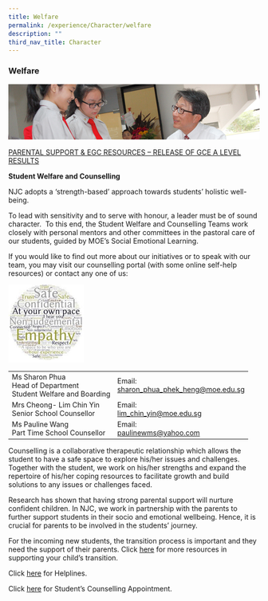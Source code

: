 ```yaml
---
title: Welfare
permalink: /experience/Character/welfare
description: ""
third_nav_title: Character
---
```

### Welfare

![](/images/welfare1.png)

[PARENTAL SUPPORT & EGC RESOURCES – RELEASE OF GCE A LEVEL RESULTS](/files/parentsupport-ECG-Resource.pdf)

**Student Welfare and Counselling**

NJC adopts a ‘strength-based’ approach towards students’ holistic well-being.

To lead with sensitivity and to serve with honour, a leader must be of sound character.  To this end, the Student Welfare and Counselling Teams work closely with personal mentors and other committees in the pastoral care of our students, guided by MOE’s Social Emotional Learning.

If you would like to find out more about our initiatives or to speak with our team, you may visit our counselling portal (with some online self-help resources) or contact any one of us:

<img src="/images/welfare2.png" 
     style="width:30%">

|  |  |
|---|---|
| Ms Sharon Phua<br>Head of Department<br>Student Welfare and Boarding | Email:<br>sharon_phua_phek_heng@moe.edu.sg |
| Mrs Cheong- Lim Chin Yin<br>Senior School Counsellor | Email:<br>lim_chin_yin@moe.edu.sg |
| Ms Pauline Wang<br>Part Time School Counsellor | Email:<br>paulinewms@yahoo.com |


Counselling is a collaborative therapeutic relationship which allows the student to have a safe space to explore his/her issues and challenges. Together with the student, we work on his/her strengths and expand the repertoire of his/her coping resources to facilitate growth and build solutions to any issues or challenges faced.

Research has shown that having strong parental support will nurture confident children. In NJC, we work in partnership with the parents to further support students in their socio and emotional wellbeing. Hence, it is crucial for parents to be involved in the students’ journey.

For the incoming new students, the transition process is important and they need the support of their parents. Click [here](https://nationaljc.moe.edu.sg/wp-content/uploads/2021/01/Sec1_Tips-slides-for-website.pptx) for more resources in supporting your child’s transition.

Click [here](/files/Helplines-updated-Feb-2021.pdf) for Helplines.

Click [here](/files/NJC-Counselling-appointment.pdf) for Student’s Counselling Appointment.